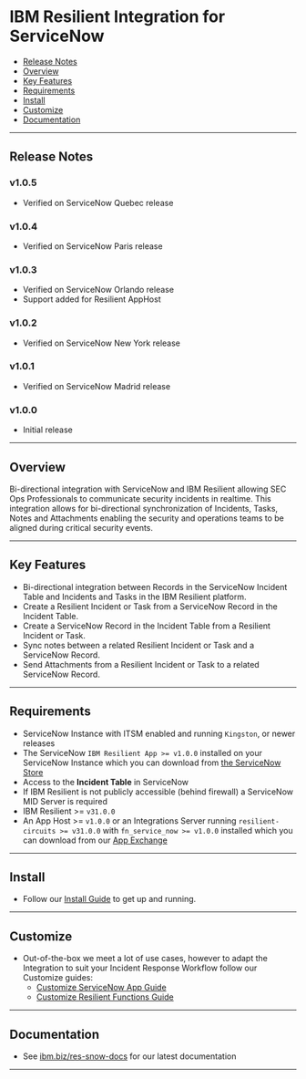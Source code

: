 # IBM Resilient Integration for ServiceNow

- [Release Notes](#release-notes)
- [Overview](#overview)
- [Key Features](#key-features)
- [Requirements](#requirements)
- [Install](#install)
- [Customize](#customize)
- [Documentation](#documentation)

---
## Release Notes
<!--
  Specify all changes in this release. Do not remove the release 
  notes of a previous release
-->

### v1.0.5
* Verified on ServiceNow Quebec release

### v1.0.4
* Verified on ServiceNow Paris release

### v1.0.3
* Verified on ServiceNow Orlando release
* Support added for Resilient AppHost

### v1.0.2
* Verified on ServiceNow New York release

### v1.0.1
* Verified on ServiceNow Madrid release

### v1.0.0
* Initial release

---

## Overview
Bi-directional integration with ServiceNow and IBM Resilient allowing SEC Ops Professionals to communicate security incidents in realtime. This integration allows for bi-directional synchronization of Incidents, Tasks, Notes and Attachments enabling the security and operations teams to be aligned during critical security events.

---

## Key Features
* Bi-directional integration between Records in the ServiceNow Incident Table and Incidents and Tasks in the IBM Resilient platform.
* Create a Resilient Incident or Task from a ServiceNow Record in the Incident Table.
* Create a ServiceNow Record in the Incident Table from a Resilient Incident or Task.
* Sync notes between a related Resilient Incident or Task and a ServiceNow Record.
* Send Attachments from a Resilient Incident or Task to a related ServiceNow Record.

---

## Requirements
* ServiceNow Instance with ITSM enabled and running `Kingston`, or newer releases
* The ServiceNow `IBM Resilient App >= v1.0.0` installed on your ServiceNow Instance which you can download from [the ServiceNow Store](http://ibm.biz/get-ibm-resilient-service-now-app)
* Access to the **Incident Table** in ServiceNow
* If IBM Resilient is not publicly accessible (behind firewall) a ServiceNow MID Server is required
* IBM Resilient >= `v31.0.0`
* An App Host >= `v1.0.0` or an Integrations Server running `resilient-circuits >= v31.0.0` with `fn_service_now >= v1.0.0` installed which you can download from our [App Exchange](http://ibm.biz/get-ibm-resilient-service-now-integration)

---

## Install
* Follow our [Install Guide](./docs/install_guide) to get up and running. 

---

## Customize
* Out-of-the-box we meet a lot of use cases, however to adapt the Integration to suit your Incident Response Workflow follow our Customize guides:
  - [Customize ServiceNow App Guide](./docs/customize_snow_guide)
  - [Customize Resilient Functions Guide](./docs/customize_resilient_guide)

---

## Documentation
* See [ibm.biz/res-snow-docs](http://ibm.biz/res-snow-docs) for our latest documentation

---